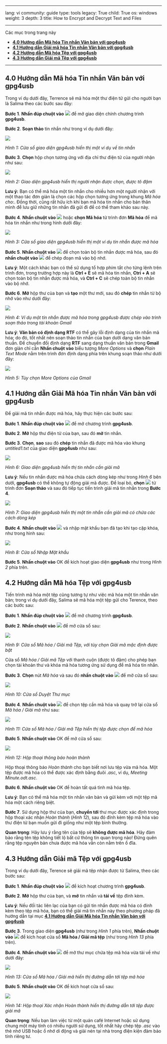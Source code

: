 

---

lang: vi
community: guide
type: tools
legacy: True
child: True
os: windows
weight: 3
depth: 3
title: How to Encrypt and Decrypt Text and Files

---

Các mục trong trang này


- [**4.0 Hướng dẫn Mã hóa Tin nhắn Văn bản với gpg4usb**](#4.0)
- [**4.1 Hướng dẫn Giải mã hóa Tin nhắn Văn bản với gpg4usb**](#4.1)
- [**4.2 Hướng dẫn Mã hóa Tệp với gpg4usb**](#4.2)
- [**4.3 Hướng dẫn Giải mã Tệp với gpg4usb**](#4.3)

-------

<a name="4.0"></a>
## 4.0 Hướng dẫn Mã hóa Tin nhắn Văn bản với gpg4usb ##

Trong ví dụ dưới đây, Terrence sẽ mã hóa một thư điện tử gửi cho người bạn là Salima theo các bước sau đây:

**Bước 1**. **Nhấn đúp chuột vào** ![](/sbox/screen/gpg4usb-vi/03.png) để mở giao diện chính chương trình **gpg4usb**.

**Bước 2**. **Soạn thảo** tin nhắn như trong ví dụ dưới đây:

![](/sbox/screen/gpg4usb-vi/19.png)

*Hình 1: Cửa sổ giao diện gpg4usb hiển thị một ví dụ về tin nhắn*

**Bước 3**. **Chọn** hộp chọn tương ứng với địa chỉ thư điện tử của người nhận như sau:

![](/sbox/screen/gpg4usb-vi/20.png)

*Hình 2: Giao diện gpg4usb hiển thị người nhận được chọn, được tô đậm*

**Lưu ý:** Bạn có thể mã hóa một tin nhắn cho nhiều hơn một người nhận với một thao tác đơn giản là chọn các hộp chọn tương ứng trong khung *Mã hóa cho:*. Đồng thời, cũng rất hữu ích khi bạn mã hóa tin nhắn cho bản thân mình để lưu giữ những tin nhắn đã gửi đi để có thể tham khảo sau này. 

**Bước 4**. **Nhấn chuột vào** ![](/sbox/screen/gpg4usb-vi/21.png) hoặc **chọn Mã hóa** từ trình đơn **Mã hóa** để mã hóa tin nhắn như trong hình dưới đây:

![](/sbox/screen/gpg4usb-vi/22.png)

*Hình 3: Cửa sổ giao diện gpg4usb hiển thị một ví dụ tin nhắn được mã hóa*

**Bước 5**. **Nhấn chuột vào** ![](/sbox/screen/gpg4usb-vi/23.png) để chọn toàn bộ tin nhắn được mã hóa, sau đó **nhấn chuột vào** ![](/sbox/screen/gpg4usb-vi/24.png) để chép đoạn mã vào bộ nhớ.

**Lưu ý**: Một cách khác bạn có thể sử dụng tổ hợp phím tắt cho từng lệnh trên trình đơn, trong trường hợp này là **Ctrl + E** sẽ mã hóa tin nhắn, **Ctri + A** sẽ chọn toàn bộ tin nhắn được mã hóa, và **Ctrl + C** sẽ chép toàn bộ tin nhắn vào bộ nhớ. 


**Bước 6**. **Mở** hộp thư của bạn và **tạo** một thư mới, sau đó **chép** tin nhắn từ bộ nhớ vào như dưới đây:

![](/sbox/screen/gpg4usb-vi/25.png)

*Hình 4: Ví dụ một tin nhắn được mã hóa trong gpg4usb được chép vào trình soạn thảo trong tài khoản Gmail*

**Lưu ý**: **Văn bản có định dạng** **RTF** có thể gây lỗi định dạng của tin nhắn mã hóa; do đó, tốt nhất nên soạn thảo tin nhắn của bạn dưới dạng văn bản thuần. Để chuyển đổi định dạng **RTF** sang dạng thuần văn bản trong **Gmail** đơn giản chỉ cần **Nhấn chuột vào** biểu tượng *More Options* và **chọn** *Plain Text Mode* nằm trên trình đơn định dạng phía trên khung soạn thảo như dưới đây:

![](/sbox/screen/gpg4usb-vi/26.png)

*Hình 5: Tùy chọn More Options của Gmail*


<a name="4.1"></a>
## 4.1 Hướng dẫn Giải Mã hóa Tin nhắn Văn bản với gpg4usb ##

Để giải mã tin nhắn được mã hóa, hãy thực hiện các bước sau:

**Bước 1**. **Nhấn đúp chuột vào** ![](/sbox/screen/gpg4usb-vi/03.png) để mở chương trình **gpg4usb**.

**Bước 2**. **Mở** hộp thư điện tử của bạn, sau đó **mở** tin nhắn.

**Bước 3**. **Chọn**, **sao** sau đó **chép** tin nhắn đã được mã hóa vào khung *untitled1.txt* của giao diện **gpg4usb** như sau:

![](/sbox/screen/gpg4usb-vi/27.png)

*Hình 6: Giao diện gpg4usb hiển thị tin nhắn cần giải mã*

**Lưu ý**: Nếu tin nhắn được mã hóa chứa cách dòng kép như trong *Hình 6* bên dưới, **gpg4usb** có thể không tự động giải mã được. Để loại bỏ, **chọn** ![](/sbox/screen/gpg4usb-vi/27b.png) từ trình đơn **Soạn thảo** và sau đó tiếp tục tiến trình giải mã tin nhắn trong **Bước 4**.

![](/sbox/screen/gpg4usb-vi/28.png)

*Hình 7: Giao diện gpg4usb hiển thị một tin nhắn cần giải mã có chứa các cách dòng kép*
 
**Bước 4**. **Nhấn chuột vào** ![](/sbox/screen/gpg4usb-vi/29.png) và nhập mật khẩu bạn đã tạo khi tạo cặp khóa, như trong hình sau:

![](/sbox/screen/gpg4usb-vi/30.png)

*Hình 8: Cửa sổ Nhập Mật khẩu*

**Bước 5**. **Nhấn chuột vào** OK để kích hoạt giao diện **gpg4usb** như trong *Hình 2* phía trên.

<a name="4.2"></a>
## 4.2 Hướng dẫn Mã hóa Tệp với gpg4usb ##

Tiến trình mã hóa một tệp cũng tương tự như việc mã hóa một tin nhắn văn bản; trong ví dụ dưới đây, Salima sẽ mã hóa một tệp gửi cho Terence, theo các bước sau:

**Bước 1**. **Nhấn đúp chuột vào** ![](/sbox/screen/gpg4usb-vi/03.png) để mở chương trình **gpg4usb**.

**Bước 2**. **Nhấn chuột vào** ![](/sbox/screen/gpg4usb-vi/31.png) để mở cửa sổ sau:

![](/sbox/screen/gpg4usb-vi/32.png)

*Hình 9: Cửa sổ Mã hóa / Giải mã Tệp, với tùy chọn Giải mã mặc định được bật*

Cửa sổ *Mã hóa / Giải mã Tệp* với thanh cuộn (được tô đậm) cho phép bạn chọn tài khoản thư và khóa mã hóa tương ứng sử dụng để mã hóa tin nhắn.

**Bước 3**. **Chọn** nút *Mã hóa* và sau đó **nhấn chuột vào** ![](/sbox/screen/gpg4usb-vi/33.png) để mở cửa sổ sau:

![](/sbox/screen/gpg4usb-vi/34.png)

*Hình 10: Cửa sổ Duyệt Thư mục*

**Bước 4**. **Nhấn chuột vào** ![](/sbox/screen/gpg4usb-vi/35.png) để chọn tệp cần mã hóa và quay trở lại cửa sổ *Mã hóa / Giải mã* như sau:

![](/sbox/screen/gpg4usb-vi/36.png)

*Hình 11: Cửa sổ Mã hóa / Giải mã Tệp hiển thị tệp được chọn để mã hóa*

**Bước 5**. **Nhấn chuột vào** OK để mở cửa sổ sau:

![](/sbox/screen/gpg4usb-vi/38.png)

*Hình 12: Hộp thoại thông báo hoàn thành*

Hộp thoại thông báo *Hoàn thành* cho bạn biết nơi lưu tệp vừa mã hóa. Một tệp được mã hóa có thể được xác định bằng đuôi *.asc*, ví dụ, *Meeting Minute.odt.asc*. 

**Bước 6**. **Nhấn chuột vào** OK để hoàn tất quá tình mã hóa tệp.

**Lưu ý**: Bạn có thể mã hóa một tin nhắn văn bản và gửi kèm với một tệp mã hóa một cách riêng biệt. 

**Bước 7**. Sử dụng hộp thư của bạn, **chuyển tới** thư mục được xác định trong hộp thoại xác nhận *Hoàn thành* (*Hình 12*), sau đó đính kèm tệp mã hóa vào thư điện tử bạn muốn gửi đi giống như một tệp bình thường. 

**Quan trọng**: Hãy lưu ý rằng tên của tệp sẽ **không được mã hóa**. Hãy đảm bảo rằng tên tệp không tiết lộ bất cứ thông tin quan trọng nào! Đừng quên rằng tệp nguyên bản chưa được mã hóa vắn còn nằm trên ổ đĩa.

<a name="4.3"></a>
## 4.3 Hướng dẫn Giải mã Tệp với gpg4usb ##

Trong ví dụ dưới đây, Terence sẽ giải mã tệp nhận được từ Salima, theo các bước sau:

**Bước 1**. **Nhấn đúp chuột vào** ![](/sbox/screen/gpg4usb-vi/03.png) để kích hoạt chương trình **gpg4usb**.

**Bước 2**. **Mở** hộp thư của bạn, và **mở** tin nhắn và **tải về** tệp đính kèm.

**Lưu ý**: Nếu đối tác liên lạc của bạn có gửi tin nhắn được mã hóa có đính kèm theo tệp mã hóa, bạn có thể giải mã tin nhắn này theo phương pháp đã hướng dẫn tại mục [**4.1 Hướng dẫn Giải Mã hóa Tin nhắn Văn bản với gpg4usb**](https://securityinabox.org/vi/gpg4usb_mahoatep#4.1)

**Bước 3**. Trong giao diện **gpg4usb**  (như trong *Hình 1* phía trên), **Nhấn chuột vào** ![](/sbox/screen/gpg4usb-vi/31.png) để kích hoạt cửa sổ **Mã hóa / Giải mã tệp**  (như trong *Hình 13* phía trên). 

**Bước 4**. **Nhấn chuột vào** ![](/sbox/screen/gpg4usb-vi/33.png) để mở thư mục chứa tệp mã hóa vừa tải về như dưới đây:

![](/sbox/screen/gpg4usb-vi/37.png) 

*Hình 13: Cửa sổ Mã hóa / Giải mã hiển thị đường dẫn tới tệp mã hóa*

**Bước 5**. **Nhấn chuột vào** OK để kích hoạt cửa sổ sau:

![](/sbox/screen/gpg4usb-vi/39.png) 

*Hình 14: Hộp thoại Xác nhận Hoàn thành hiển thị đường dẫn tới tệp được giải mã*

**Quan trọng**: Nếu bạn làm việc từ một quán café Internet hoặc sử dụng chung một máy tính có nhiều người sử dụng, tốt nhất hãy chép tệp *.asc* vào thẻ nhớ USB hoặc ổ nhớ di động và giải nén tại nhà trong điện kiện đảm bảo tính riêng tư.

